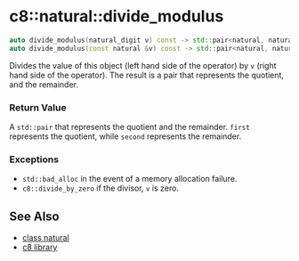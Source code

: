 # c8::natural::divide\_modulus #

```cpp
auto divide_modulus(natural_digit v) const -> std::pair<natural, natural_digit>;
auto divide_modulus(const natural &v) const -> std::pair<natural, natural>;
```

Divides the value of this object (left hand side of the operator) by `v` (right hand side of the operator).  The result is a pair that represents the quotient, and the remainder.

### Return Value ###

A `std::pair` that represents the quotient and the remainder.  `first` represents the quotient, while `second` represents the remainder.

### Exceptions ###

* `std::bad_alloc` in the event of a memory allocation failure.
* `c8::divide_by_zero` if the divisor, `v` is zero.

## See Also ##

* [class natural](c8_natural)
* [c8 library](c8)

